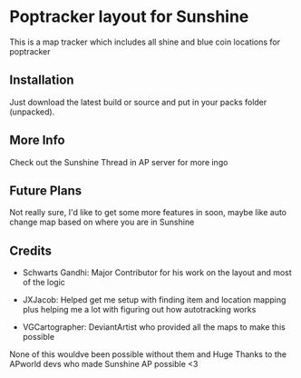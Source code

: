 # Poptracker layout for Sunshine

This is a map tracker which includes all shine and blue coin locations for poptracker

## Installation

Just download the latest build or source and put in your packs folder (unpacked).

## More Info

Check out the Sunshine Thread in AP server for more ingo

## Future Plans

Not really sure, I'd like to get some more features in soon, maybe like auto change map based on where you are in Sunshine

## Credits

- Schwarts Gandhi: Major Contributor for his work on the layout and most of the logic

- JXJacob: Helped get me setup with finding item and location mapping plus helping me a lot with figuring out how autotracking works

- VGCartographer: DeviantArtist who provided all the maps to make this possible

None of this wouldve been possible without them and Huge Thanks to the APworld devs who made Sunshine AP possible <3